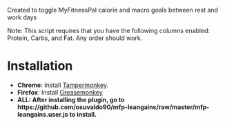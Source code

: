<p>Created to toggle MyFitnessPal calorie and macro goals between rest and work days</p>
<p>Note: This script requires that you have the following columns enabled: Protein, Carbs, and Fat. Any order should work.</p>

<h1>Installation</h1>
<ul>
	<li><b>Chrome</b>: Install <a href="https://chrome.google.com/webstore/detail/dhdgffkkebhmkfjojejmpbldmpobfkfo">Tampermonkey</a>.</li>
	<li><b>Firefox</b>: Install <a href="https://addons.mozilla.org/en-US/firefox/addon/greasemonkey/">Greasemonkey</a></li>
	<li><b>ALL: After installing the plugin, go to https://github.com/osuvaldo90/mfp-leangains/raw/master/mfp-leangains.user.js to install.</b>
</ul>

